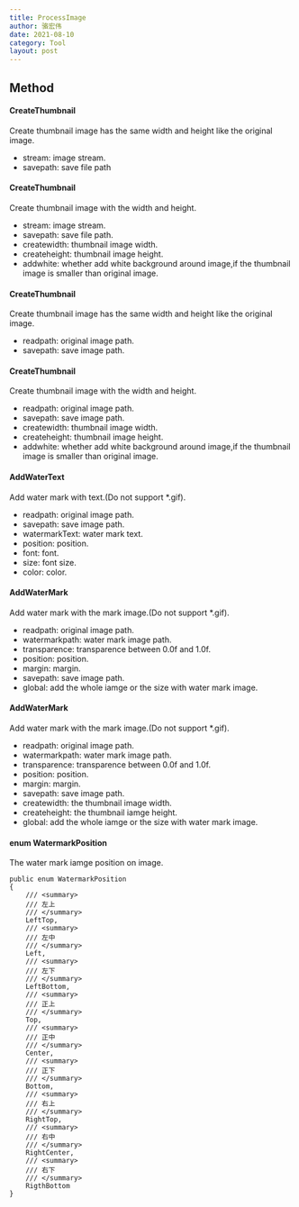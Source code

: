 ```yaml
---
title: ProcessImage
author: 骆宏伟
date: 2021-08-10
category: Tool
layout: post
---
```


## Method

#### CreateThumbnail
Create thumbnail image has the same width and height like the original image.  
+ stream:
image stream.
+ savepath:
save file path

#### CreateThumbnail
Create thumbnail image with the width and height. 
+ stream:
image stream.
+ savepath:
save file path.
+ createwidth:
thumbnail image width.
+ createheight:
thumbnail image height.
+ addwhite:
whether add white background around image,if the thumbnail image is smaller than original image.

#### CreateThumbnail
Create thumbnail image has the same width and height like the original image.
+ readpath:
original image path.
+ savepath:
save image path.

#### CreateThumbnail
Create thumbnail image with the width and height. 
+ readpath:
original image path.
+ savepath:
save image path.
+ createwidth:
thumbnail image width.
+ createheight:
thumbnail image height.
+ addwhite:
whether add white background around image,if the thumbnail image is smaller than original image.

#### AddWaterText
Add water mark with text.(Do not support *.gif).
+ readpath:
original image path.
+ savepath:
save image path.
+ watermarkText:
water mark text.
+ position:
position.
+ font:
font.
+ size:
font size.
+ color:
color.

#### AddWaterMark
Add water mark with the mark image.(Do not support *.gif).
+ readpath:
original image path.
+ watermarkpath:
water mark image path.
+ transparence:
transparence between 0.0f and 1.0f.
+ position:
position.
+ margin:
margin.
+ savepath:
save image path.
+ global:
add the whole iamge or the size with water mark image.

#### AddWaterMark
Add water mark with the mark image.(Do not support *.gif).
+ readpath:
original image path.
+ watermarkpath:
water mark image path.
+ transparence:
transparence between 0.0f and 1.0f.
+ position:
position.
+ margin:
margin.
+ savepath:
save image path.
+ createwidth:
the thumbnail image width.
+ createheight:
the thumbnail iamge height.
+ global:
add the whole iamge or the size with water mark image.

#### enum WatermarkPosition
The water mark iamge position on image.
```
public enum WatermarkPosition
{
    /// <summary>
    /// 左上
    /// </summary>
    LeftTop,
    /// <summary>
    /// 左中
    /// </summary>
    Left,
    /// <summary>
    /// 左下
    /// </summary>
    LeftBottom,
    /// <summary>
    /// 正上
    /// </summary>
    Top,
    /// <summary>
    /// 正中
    /// </summary>
    Center,
    /// <summary>
    /// 正下
    /// </summary>
    Bottom,
    /// <summary>
    /// 右上
    /// </summary>
    RightTop,
    /// <summary>
    /// 右中
    /// </summary>
    RightCenter,
    /// <summary>
    /// 右下
    /// </summary>
    RigthBottom
}
```
